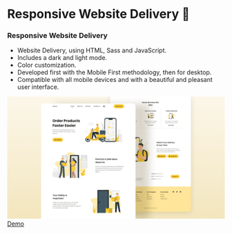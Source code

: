 # Responsive Website Delivery 🚚
### Responsive Website Delivery

- Website Delivery, using HTML, Sass and JavaScript.
- Includes a dark and light mode.
- Color customization.
- Developed first with the Mobile First methodology, then for desktop.
- Compatible with all mobile devices and with a beautiful and pleasant user interface.


![Delivery website](/preview.png)
 [Demo]()
